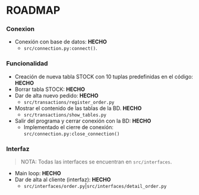 # ROADMAP

### Conexion

- Conexión con base de datos: <strong>HECHO</strong>
  - `src/connection.py:connect()`.

### Funcionalidad

- Creación de nueva tabla STOCK con 10 tuplas predefinidas en el código: <strong>HECHO</strong>
- Borrar tabla STOCK: <strong>HECHO</strong>
- Dar de alta nuevo pedido: <strong>HECHO</strong>
  - `src/transactions/register_order.py`
- Mostrar el contenido de las tablas de la BD. <strong>HECHO</strong>
  - `src/transactions/show_tables.py`
- Salir del programa y cerrar conexión con la BD: <strong>HECHO</strong>
  - Implementado el cierre de conexión: `src/connection.py:close_connection()`

### Interfaz

> NOTA: Todas las interfaces se encuentran en `src/interfaces`.

- Main loop: <strong>HECHO</strong>
- Dar de alta al cliente (interfaz): <strong>HECHO</strong>
  - `src/interfaces/order.py`|`src/interfaces/detail_order.py`
